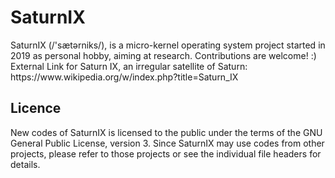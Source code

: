 SaturnIX
========
<p>
  SaturnIX (/'sætərniks/), is a micro-kernel operating system project  started in 2019 as personal hobby, aiming at research. Contributions are welcome! :)<br>
  External Link for Saturn IX, an irregular satellite of Saturn:<br>
  https://www.wikipedia.org/w/index.php?title=Saturn_IX
</p>

Licence
--------
<p>
  New codes of SaturnIX is licensed to the public under the terms of the GNU General Public License, version 3.
  Since SaturnIX may use codes from other projects, please refer to those projects or see the individual file headers for details.
</p>

